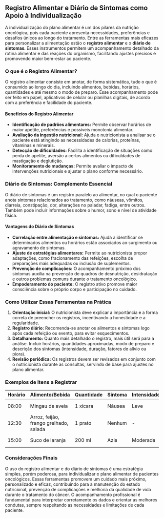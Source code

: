 ## Registro Alimentar e Diário de Sintomas como Apoio à Individualização

A individualização do plano alimentar é um dos pilares da nutrição oncológica, pois cada paciente apresenta necessidades, preferências e desafios únicos ao longo do tratamento. Entre as ferramentas mais eficazes para personalizar a alimentação estão o **registro alimentar** e o **diário de sintomas**. Esses instrumentos permitem um acompanhamento detalhado da rotina alimentar e das reações do organismo, facilitando ajustes precisos e promovendo maior bem-estar ao paciente.

### O que é o Registro Alimentar?

O registro alimentar consiste em anotar, de forma sistemática, tudo o que é consumido ao longo do dia, incluindo alimentos, bebidas, horários, quantidades e até mesmo o modo de preparo. Esse acompanhamento pode ser feito em papel, aplicativos de celular ou planilhas digitais, de acordo com a preferência e facilidade do paciente.

#### Benefícios do Registro Alimentar

- **Identificação de padrões alimentares:** Permite observar horários de maior apetite, preferências e possíveis monotonia alimentar.
- **Avaliação da ingestão nutricional:** Ajuda o nutricionista a analisar se o paciente está atingindo as necessidades de calorias, proteínas, vitaminas e minerais.
- **Detecção de dificuldades:** Facilita a identificação de situações como perda de apetite, aversão a certos alimentos ou dificuldades de mastigação e deglutição.
- **Monitoramento de mudanças:** Permite avaliar o impacto de intervenções nutricionais e ajustar o plano conforme necessário.

### Diário de Sintomas: Complemento Essencial

O diário de sintomas é um registro paralelo ao alimentar, no qual o paciente anota sintomas relacionados ao tratamento, como náuseas, vômitos, diarreia, constipação, dor, alterações no paladar, fadiga, entre outros. Também pode incluir informações sobre o humor, sono e nível de atividade física.

#### Vantagens do Diário de Sintomas

- **Correlação entre alimentação e sintomas:** Ajuda a identificar se determinados alimentos ou horários estão associados ao surgimento ou agravamento de sintomas.
- **Ajuste de estratégias alimentares:** Permite ao nutricionista propor adaptações, como fracionamento das refeições, escolha de preparações mais adequadas ou inclusão de suplementos.
- **Prevenção de complicações:** O acompanhamento próximo dos sintomas auxilia na prevenção de quadros de desnutrição, desidratação e outros problemas comuns durante o tratamento oncológico.
- **Empoderamento do paciente:** O registro ativo promove maior consciência sobre o próprio corpo e participação no cuidado.

### Como Utilizar Essas Ferramentas na Prática

1. **Orientação inicial:** O nutricionista deve explicar a importância e a forma correta de preencher os registros, incentivando a honestidade e a regularidade.
2. **Registro diário:** Recomenda-se anotar os alimentos e sintomas logo após cada refeição ou evento, para evitar esquecimentos.
3. **Detalhamento:** Quanto mais detalhado o registro, mais útil será para a análise. Incluir horários, quantidades aproximadas, modo de preparo e descrição dos sintomas (intensidade, duração, fatores de alívio ou piora).
4. **Revisão periódica:** Os registros devem ser revisados em conjunto com o nutricionista durante as consultas, servindo de base para ajustes no plano alimentar.

### Exemplos de Itens a Registrar

| Horário | Alimento/Bebida | Quantidade | Sintoma | Intensidade | Observações |
|---------|-----------------|------------|---------|-------------|-------------|
| 08:00   | Mingau de aveia | 1 xícara   | Náusea  | Leve        | Melhorou após repouso |
| 12:30   | Arroz, feijão, frango grelhado, salada | 1 prato | Nenhum   | -           | Apetite normal |
| 15:00   | Suco de laranja | 200 ml     | Azia    | Moderada    | Piora ao deitar |

### Considerações Finais

O uso do registro alimentar e do diário de sintomas é uma estratégia simples, porém poderosa, para individualizar o plano alimentar de pacientes oncológicos. Essas ferramentas promovem um cuidado mais próximo, personalizado e eficaz, contribuindo para a manutenção do estado nutricional, prevenção de complicações e melhoria da qualidade de vida durante o tratamento do câncer. O acompanhamento profissional é fundamental para interpretar corretamente os dados e orientar as melhores condutas, sempre respeitando as necessidades e limitações de cada paciente.